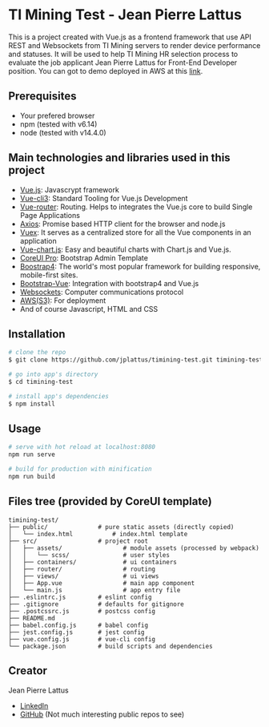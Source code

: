 # TI Mining Test - Jean Pierre Lattus

This is a project created with Vue.js as a frontend framework that use API REST and Websockets from TI Mining servers to render device performance and statuses. It will be used to help TI Mining HR selection process to evaluate the job applicant Jean Pierre Lattus for Front-End Developer position. You can got to demo deployed in AWS at this [link](http://timining-test.s3-website-us-west-2.amazonaws.com).

## Prerequisites
* Your prefered browser
* npm (tested with v6.14)
* node (tested with v14.4.0)

## Main technologies and libraries used in this project

* [Vue.js](https://vuejs.org): Javascrypt framework
* [Vue-cli3](https://cli.vuejs.org):  Standard Tooling for Vue.js Development
* [Vue-router](https://router.vuejs.org): Routing. Helps to integrates the Vue.js core to build Single Page Applications
* [Axios](https://github.com/axios/axios): Promise based HTTP client for the browser and node.js
* [Vuex](https://vuex.vuejs.org): It serves as a centralized store for all the Vue components in an application
* [Vue-chart.js](https://vue-chartjs.org): Easy and beautiful charts with Chart.js and Vue.js.
* [CoreUI Pro](https://coreui.io): Bootstrap Admin Template
* [Boostrap4](https://getbootstrap.com/docs/4.5/getting-started/introduction/): The world's most popular framework for building responsive, mobile-first sites.
* [Bootstrap-Vue](https://bootstrap-vue.org): Integration with bootstrap4 and Vue.js
* [Websockets](https://en.wikipedia.org/wiki/WebSocket): Computer communications protocol
* [AWS(S3)](https://aws.amazon.com/es/): For deployment
* And of course Javascript, HTML and CSS

## Installation

``` bash
# clone the repo
$ git clone https://github.com/jplattus/timining-test.git timining-test

# go into app's directory
$ cd timining-test

# install app's dependencies
$ npm install
```

## Usage

``` bash
# serve with hot reload at localhost:8080
npm run serve

# build for production with minification
npm run build

```


## Files tree (provided by CoreUI template)

```
timining-test/
├── public/              # pure static assets (directly copied)
│   └── index.html           # index.html template
├── src/                 # project root
│   ├── assets/                 # module assets (processed by webpack)
│   │   └── scss/               # user styles
│   ├── containers/             # ui containers
│   ├── router/                 # routing
│   ├── views/                  # ui views
│   ├── App.vue                 # main app component
│   └── main.js                 # app entry file
├── .eslintrc.js         # eslint config
├── .gitignore           # defaults for gitignore
├── .postcssrc.js        # postcss config
├── README.md
├── babel.config.js      # babel config
├── jest.config.js       # jest config
├── vue.config.js        # vue-cli config
└── package.json         # build scripts and dependencies
```

## Creator
Jean Pierre Lattus
* [LinkedIn](https://www.linkedin.com/in/jeanpierrelattus/)
* [GitHub](https://github.com/jplattus) (Not much interesting public repos to see)
